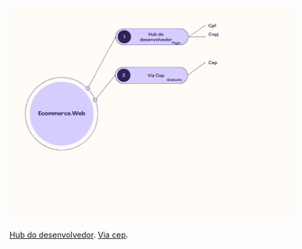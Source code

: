 ![image](https://github.com/rodrigofurlaneti/Ecomerce.Web/blob/master/static/SupportServices.png)

[Hub do desenvolvedor][1].
[Via cep][2].

[1]: https://www.hubdodesenvolvedor.com.br   "Hub do desenvolvedor"
[2]: https://viacep.com.br                   "Via cep"
